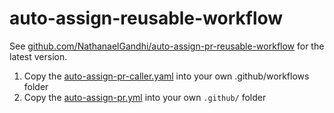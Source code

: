# auto-assign-reusable-workflow

See [github.com/NathanaelGandhi/auto-assign-pr-reusable-workflow](https://github.com/NathanaelGandhi/auto-assign-pr-reusable-workflow) for the latest version.

1. Copy the [auto-assign-pr-caller.yaml](.github/workflows/auto-assign-pr-caller.yaml) into your own .github/workflows folder
2. Copy the [auto-assign-pr.yml](.github/auto-assign-pr.yml) into your own ```.github/``` folder
